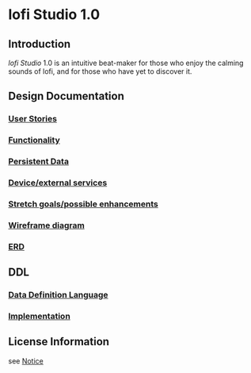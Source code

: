 # lofi Studio 1.0

## Introduction

_lofi Studio_ 1.0 is an intuitive beat-maker for those who enjoy the calming sounds of lofi, and for those who have yet to discover it. 

## Design Documentation

### [User Stories](user-stories.md) 

### [Functionality](Functionality.md) 

### [Persistent Data](persistent-data.md) 

### [Device/external services](device-external-services.md) 
 
### [Stretch goals/possible enhancements](stretch-goals.md) 

### [Wireframe diagram](wireframe.md)

### [ERD](erd.md)

## DDL

### [Data Definition Language](ddl.md)

### [Implementation](implementation.md)

## License Information

see [Notice](notice.md)